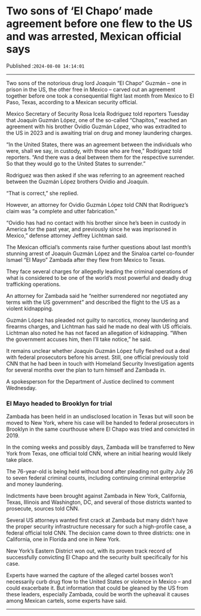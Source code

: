 # Two sons of ‘El Chapo’ made agreement before one flew to the US and was arrested, Mexican official says

Published :`2024-08-08 14:14:01`

---

Two sons of the notorious drug lord Joaquin “El Chapo” Guzmán – one in prison in the US, the other free in Mexico – carved out an agreement together before one took a consequential flight last month from Mexico to El Paso, Texas, according to a Mexican security official.

Mexico Secretary of Security Rosa Icela Rodriguez told reporters Tuesday that Joaquín Guzmán López, one of the so-called “Chapitos,” reached an agreement with his brother Ovidio Guzmán López, who was extradited to the US in 2023 and is awaiting trial on drug and money laundering charges.

“In the United States, there was an agreement between the individuals who were, shall we say, in custody, with those who are free,” Rodriguez told reporters. “And there was a deal between them for the respective surrender. So that they would go to the United States to surrender.”

Rodriguez was then asked if she was referring to an agreement reached between the Guzmán López brothers Ovidio and Joaquín.

“That is correct,” she replied.

However, an attorney for Ovidio Guzmán López told CNN that Rodriguez’s claim was “a complete and utter fabrication.”

“Ovidio has had no contact with his brother since he’s been in custody in America for the past year, and previously since he was imprisoned in Mexico,” defense attorney Jeffrey Lichtman said.

The Mexican official’s comments raise further questions about last month’s stunning arrest of Joaquín Guzmán López and the Sinaloa cartel co-founder Ismael “El Mayo” Zambada after they flew from Mexico to Texas.

They face several charges for allegedly leading the criminal operations of what is considered to be one of the world’s most powerful and deadly drug trafficking operations.

An attorney for Zambada said he “neither surrendered nor negotiated any terms with the US government” and described the flight to the US as a violent kidnapping.

Guzmán López has pleaded not guilty to narcotics, money laundering and firearms charges, and Lichtman has said he made no deal with US officials. Lichtman also noted he has not faced an allegation of kidnapping. “When the government accuses him, then I’ll take notice,” he said.

It remains unclear whether Joaquin Guzmán López fully fleshed out a deal with federal prosecutors before his arrest. Still, one official previously told CNN that he had been in touch with Homeland Security Investigation agents for several months over the plan to turn himself and Zambada in.

A spokesperson for the Department of Justice declined to comment Wednesday.

### El Mayo headed to Brooklyn for trial

Zambada has been held in an undisclosed location in Texas but will soon be moved to New York, where his case will be handed to federal prosecutors in Brooklyn in the same courthouse where El Chapo was tried and convicted in 2019.

In the coming weeks and possibly days, Zambada will be transferred to New York from Texas, one official told CNN, where an initial hearing would likely take place.

The 76-year-old is being held without bond after pleading not guilty July 26 to seven federal criminal counts, including continuing criminal enterprise and money laundering.

Indictments have been brought against Zambada in New York, California, Texas, Illinois and Washington, DC, and several of those districts wanted to prosecute, sources told CNN.

Several US attorneys wanted first crack at Zambada but many didn’t have the proper security infrastructure necessary for such a high-profile case, a federal official told CNN. The decision came down to three districts: one in California, one in Florida and one in New York.

New York’s Eastern District won out, with its proven track record of successfully convicting El Chapo and the security built specifically for his case.

Experts have warned the capture of the alleged cartel bosses won’t necessarily curb drug flow to the United States or violence in Mexico – and could exacerbate it. But information that could be gleaned by the US from these leaders, especially Zambada, could be worth the upheaval it causes among Mexican cartels, some experts have said.

---

